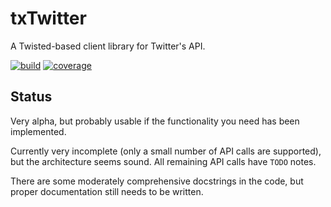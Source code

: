 txTwitter
=========

A Twisted-based client library for Twitter's API.

[![build](https://travis-ci.org/jerith/txTwitter.png?branch=develop)](https://travis-ci.org/jerith/txTwitter)
[![coverage](https://coveralls.io/repos/jerith/txTwitter/badge.png?branch=develop)](https://coveralls.io/r/jerith/txTwitter)

Status
------

Very alpha, but probably usable if the functionality you need has been
implemented.

Currently very incomplete (only a small number of API calls are supported), but
the architecture seems sound. All remaining API calls have ``TODO`` notes.

There are some moderately comprehensive docstrings in the code, but proper
documentation still needs to be written.
